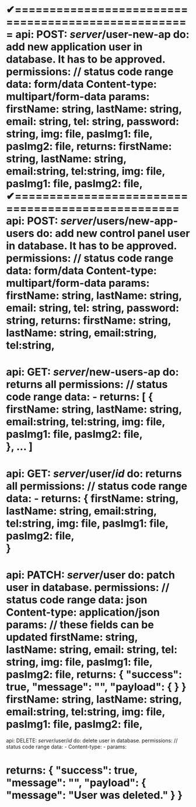 ✔====================================================
  api: POST: _server_/user-new-ap
  do: add new application user in database. It has to be approved. 
  permissions: // status code range
  data: form/data
  Content-type: multipart/form-data
  params: 
    firstName: string,
    lastName: string,
    email: string,
    tel: string,
    password: string,
    img: file,
    pasImg1: file,
    pasImg2: file,
  returns:
    firstName: string,
    lastName: string,
    email:string,
    tel:string,
    img: file,
    pasImg1: file,
    pasImg2: file, 
✔==================================================
  api: POST: _server_/users/new-app-users
  do: add new control panel user in database. It has to be approved.
  permissions: // status code range
  data: form/data
  Content-type: multipart/form-data
  params: 
    firstName: string,
    lastName: string,
    email: string,
    tel: string,
    password: string,
  returns:
    firstName: string,
    lastName: string,
    email:string,
    tel:string,
==================================================
api: GET: _server_/new-users-ap
do: returns all
permissions: // status code range
data: -
returns: 
 [
   {
    firstName: string,
    lastName: string,
    email:string,
    tel:string,
    img: file,
    pasImg1: file,
    pasImg2: file,  
   },
   ...
 ]
====================================================
api: GET: _server_/user/_id_
do: returns all
permissions: // status code range
data: -
returns: 
   {
    firstName: string,
    lastName: string,
    email:string,
    tel:string,
    img: file,
    pasImg1: file,
    pasImg2: file,  
   }
====================================================
api: PATCH: _server_/user
do: patch user in database. 
permissions: // status code range
data: json
Content-type: application/json
params: 
  // these fields can be updated
  firstName: string,
  lastName: string,
  email: string,
  tel: string,
  img: file,
  pasImg1: file,
  pasImg2: file,
returns:
{
  "success": true,
  "message": "",
  "payload": {
  }
}
  firstName: string,
  lastName: string,
  email:string,
  tel:string,
  img: file,
  pasImg1: file,
  pasImg2: file, 
====================================================
api: DELETE: _server_/user/_id_
do: delete user in database. 
permissions: // status code range
data: -
Content-type: -
params: 
  
returns:
{
  "success": true,
  "message": "",
  "payload": {
    "message": "User was deleted."
  }
}
==================================================



